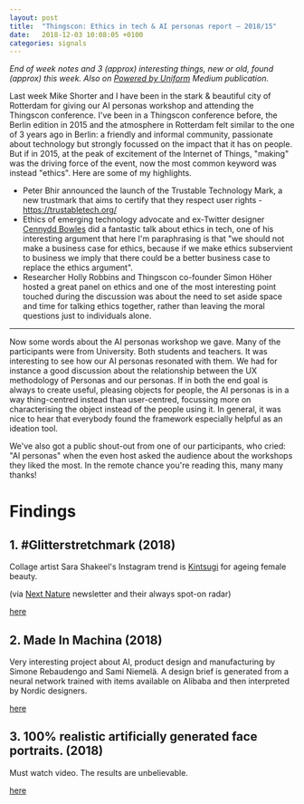 ```yaml
---
layout: post
title:  "Thingscon: Ethics in tech & AI personas report — 2018/15"
date:   2018-12-03 10:08:05 +0100
categories: signals
---
```


_End of week notes and 3 (approx) interesting things, new or old, found (approx) this week. Also on [Powered by Uniform](https://medium.com/uniform-creative-technology/tagged/weeknotes) Medium publication._

<!--  
The weeknote structure

Do yourself a favour, write it first on paper

1. Context
2. Problem
3. Solution

-->

Last week Mike Shorter and I have been in the stark & beautiful city of Rotterdam for giving our AI personas workshop and attending the Thingscon conference. I've been in a Thingscon conference before, the Berlin edition in 2015 and the atmosphere in Rotterdam felt similar to the one of 3 years ago in Berlin: a friendly and informal community, passionate about technology but strongly focussed on the impact that it has on people. But if in 2015, at the peak of excitement of the Internet of Things, "making" was the driving force of the event, now the most common keyword was instead "ethics". Here are some of my highlights.


- Peter Bhir announced the launch of the Trustable Technology Mark, a new trustmark that aims to certify that they respect user rights  - https://trustabletech.org/
- Ethics of emerging technology advocate and ex-Twitter designer [Cennydd Bowles](https://www.cennydd.com/) did a fantastic talk about ethics in tech, one of his interesting argument that here I'm paraphrasing is that "we should not make a business case for ethics, because if we make ethics subservient to business we imply that there could be a better business case to replace the ethics argument".
- Researcher Holly Robbins and Thingscon co-founder Simon Höher hosted a great panel on ethics and one of the most interesting point touched during the discussion was about the need to set aside space and time for talking ethics together, rather than leaving the moral questions just to individuals alone.


----


Now some words about the AI personas workshop we gave. Many of the participants were from University. Both students and teachers. It was interesting to see how our AI personas resonated with them. We had for instance a good discussion about the relationship between the UX methodology of Personas and our personas. If in both the end goal is always to create useful, pleasing objects for people, the AI personas is in a way thing-centred instead than user-centred, focussing more on characterising the object instead of the people using it. In general, it was nice to hear that everybody found the framework especially helpful as an ideation tool.

We've also got a public shout-out from one of our participants, who cried: "AI personas" when the even host asked the audience about the workshops they liked the most. In the remote chance you're reading this, many many thanks!



# Findings

## 1. #Glitterstretchmark  (2018)

Collage artist Sara Shakeel's Instagram trend is [Kintsugi](https://en.wikipedia.org/wiki/Kintsugi) for ageing female beauty.

(via [Next Nature](https://www.nextnature.net/) newsletter and their always spot-on radar)

[here](https://www.instagram.com/p/Bawcp9enZDq/)


## 2. Made In Machina (2018)

Very interesting project about AI, product design and manufacturing by Simone Rebaudengo and Sami Niemelä. A design brief is generated from a neural network trained with items available on Alibaba and then interpreted by Nordic designers.

[here](https://madeinmachina.com/)

##  3. 100% realistic artificially generated face portraits. (2018)

Must watch video. The results are unbelievable.

[here](https://www.youtube.com/watch?v=kSLJriaOumA)

